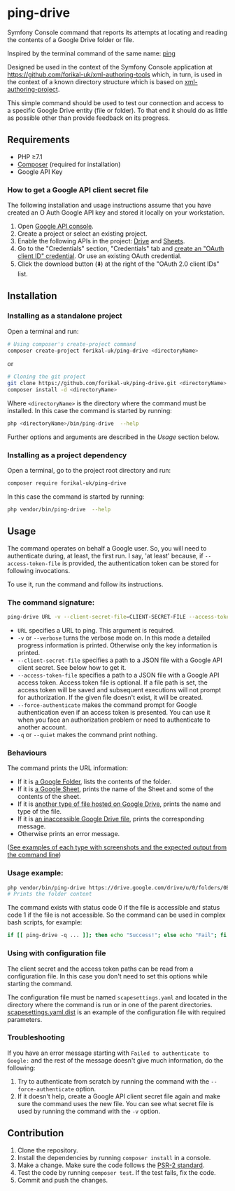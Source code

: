 # ping-drive

Symfony Console command that reports its attempts at locating and reading the contents of a Google Drive folder or file.

Inspired by the terminal command of the same name: [ping](https://en.wikipedia.org/wiki/Ping_(networking_utility))

Designed be used in the context of the Symfony Console application at https://github.com/forikal-uk/xml-authoring-tools which, in turn, is used in the context of a known directory structure which is based on [xml-authoring-project](https://github.com/forikal-uk/xml-authoring-project).

This simple command should be used to test our connection and access to a specific Google Drive entity (file or folder). To that end it should do as little as possible other than provide feedback on its progress.

## Requirements

* PHP ≥7.1
* [Composer](http://getcomposer.org) (required for installation)
* Google API Key 

### How to get a Google API client secret file

The following installation and usage instructions assume that you have created an O Auth Google API key and stored it locally on your workstation.

1. Open [Google API console](http://console.developers.google.com).
2. Create a project or select an existing project.
3. Enable the following APIs in the project: [Drive](https://console.developers.google.com/apis/api/drive.googleapis.com) and [Sheets](https://console.developers.google.com/apis/api/sheets.googleapis.com).
4. Go to the "Credentials" section, "Credentials" tab and [create an "OAuth client ID" credential](https://console.developers.google.com/apis/credentials/oauthclient). Or use an existing OAuth credential.
5. Click the download button (⬇️) at the right of the "OAuth 2.0 client IDs" list.


## Installation


### Installing as a standalone project

Open a terminal and run:

```bash
# Using composer's create-project command
composer create-project forikal-uk/ping-drive <directoryName>
```

or

```bash
# Cloning the git project 
git clone https://github.com/forikal-uk/ping-drive.git <directoryName>
composer install -d <directoryName>
```

Where `<directoryName>` is the directory where the command must be installed. In this case the command is started by running:

```bash
php <directoryName>/bin/ping-drive  --help
```

Further options and arguments are described in the *Usage* section below.

### Installing as a project dependency

Open a terminal, go to the project root directory and run:

```bash
composer require forikal-uk/ping-drive
```

In this case the command is started by running:

```bash
php vendor/bin/ping-drive  --help
```

## Usage

The command operates on behalf a Google user. So, you will need to authenticate during, at least, the first run. I say, 'at least' because, if `--access-token-file` is provided, the authentication token can be stored for following invocations.

To use it, run the command and follow its instructions.

### The command signature:

```bash
ping-drive URL -v --client-secret-file=CLIENT-SECRET-FILE --access-token-file=ACCESS-TOKEN-FILE --force-authenticate -q
```

* `URL` specifies a URL to ping. This argument is required.
* `-v` or `--verbose` turns the verbose mode on. In this mode a detailed progress information is printed. Otherwise only the key information is printed.
* `--client-secret-file` specifies a path to a JSON file with a Google API client secret. See below how to get it.
* `--access-token-file` specifies a path to a JSON file with a Google API access token. Access token file is optional. If a file path is set, the access token will be saved and subsequent executions will not prompt for authorization. If the given file doesn't exist, it will be created.
* `--force-authenticate` makes the command prompt for Google authentication even if an access token is presented. You can use it when you face an authorization problem or need to authenticate to another account.
* `-q` or `--quiet` makes the command print nothing.

### Behaviours

The command prints the URL information:

* If it is [a Google Folder](https://drive.google.com/drive/folders/1ffBMTmpMZrqTGzq4e8vwdey40rupjfyz?usp=sharing), lists the contents of the folder.
* If it is [a Google Sheet](https://docs.google.com/spreadsheets/d/1hdKksm6Xj6SiL3r8paCzlW2gBMRnm445ZBflUL-591M/edit?usp=sharing), prints the name of the Sheet and some of the contents of the sheet.
* If it is [another type of file hosted on Google Drive](https://drive.google.com/file/d/1jfmnrKM49-Wq5v6JLQHB3nEizz0RyUYu/view?usp=sharing), prints the name and type of the file.
* If it is [an inaccessible Google Drive file](https://docs.google.com/spreadsheets/d/12j2CrvWbZUU2_OJiIIr-sRkut2N-Gid4uwA0ZpkVks0/edit?usp=sharing), prints the corresponding message. 
* Otherwise prints an error message.

([See examples of each type with screenshots and the expected output from the command line](https://github.com/forikal-uk/ping-drive/issues/1#issuecomment-394171911))

### Usage example:

```bash
php vendor/bin/ping-drive https://drive.google.com/drive/u/0/folders/0B5q9i2h-vGaCQXhLZFNLT2JyV0U -v
# Prints the folder content
```

The command exists with status code 0 if the file is accessible and status code 1 if the file is not accessible.
So the command can be used in complex bash scripts, for example:

```bash
if [[ ping-drive -q ... ]]; then echo "Success!"; else echo "Fail"; fi
```



### Using with configuration file

The client secret and the access token paths can be read from a configuration file. 
In this case you don't need to set this options while starting the command.

The configuration file must be named `scapesettings.yaml` and located in the directory where the command is run or in one of the parent directories.
[scapesettings.yaml.dist](scapesettings.yaml.dist) is an example of the configuration file with required parameters.

### Troubleshooting

If you have an error message starting with `Failed to authenticate to Google:` and the rest of the message doesn't give much information, do the following:

1. Try to authenticate from scratch by running the command with the `--force-authenticate` option.
2. If it doesn't help, create a Google API client secret file again and make sure the command uses the new file. You can see what secret file is used by running the command with the `-v` option.

## Contribution

1. Clone the repository.
2. Install the dependencies by running `composer install` in a console.
3. Make a change. Make sure the code follows the [PSR-2 standard](https://github.com/php-fig/fig-standards/blob/master/accepted/PSR-2-coding-style-guide.md).
4. Test the code by running `composer test`. If the test fails, fix the code.
5. Commit and push the changes.
